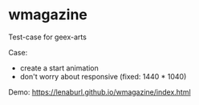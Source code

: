# wmagazine
Test-case for geex-arts

Case:
- create a start animation
- don't worry about responsive (fixed: 1440 * 1040)

Demo: https://lenaburl.github.io/wmagazine/index.html
